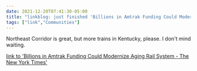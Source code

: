 ```yaml
---
date: 2021-12-20T07:41:30-05:00
title: "linkblog: just finished 'Billions in Amtrak Funding Could Modernize Aging Rail System - The New York Times'"
tags: ["link","Communities"]
---
```

Northeast Corridor is great, but more trains in Kentucky, please. I don't mind waiting.
 
[link to 'Billions in Amtrak Funding Could Modernize Aging Rail System - The New York Times'](https://www.nytimes.com/2021/12/20/us/politics/amtrak-expansion-funding-infrastructure-bill.html)
